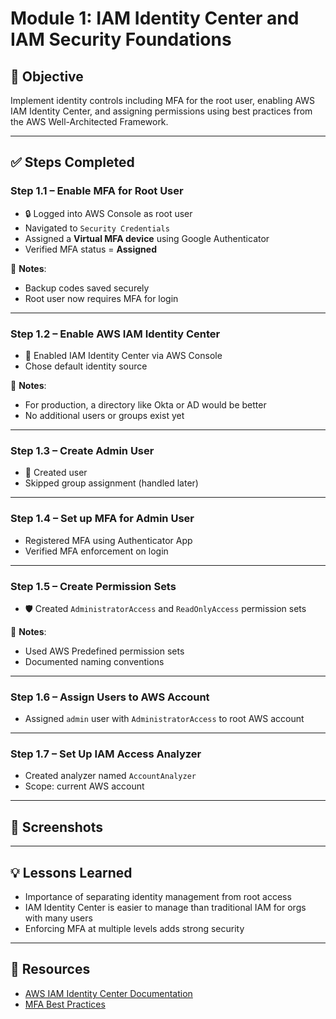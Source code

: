 # Module 1: IAM Identity Center and IAM Security Foundations

## 📘 Objective
Implement identity controls including MFA for the root user, enabling AWS IAM Identity Center, and assigning permissions using best practices from the AWS Well-Architected Framework.

---

## ✅ Steps Completed

### Step 1.1 – Enable MFA for Root User
- 🔒 Logged into AWS Console as root user
- Navigated to `Security Credentials`
- Assigned a **Virtual MFA device** using Google Authenticator
- Verified MFA status = **Assigned**

📝 **Notes**:
- Backup codes saved securely
- Root user now requires MFA for login

---

### Step 1.2 – Enable AWS IAM Identity Center
- 🧭 Enabled IAM Identity Center via AWS Console
- Chose default identity source

📝 **Notes**:
- For production, a directory like Okta or AD would be better
- No additional users or groups exist yet

---

### Step 1.3 – Create Admin User
- 👤 Created user
- Skipped group assignment (handled later)

---

### Step 1.4 – Set up MFA for Admin User
- Registered MFA using Authenticator App
- Verified MFA enforcement on login

---

### Step 1.5 – Create Permission Sets
- 🛡️ Created `AdministratorAccess` and `ReadOnlyAccess` permission sets

📝 **Notes**:
- Used AWS Predefined permission sets
- Documented naming conventions

---

### Step 1.6 – Assign Users to AWS Account
- Assigned `admin` user with `AdministratorAccess` to root AWS account

---

### Step 1.7 – Set Up IAM Access Analyzer
- Created analyzer named `AccountAnalyzer`
- Scope: current AWS account

---

## 📸 Screenshots



---

## 💡 Lessons Learned
- Importance of separating identity management from root access
- IAM Identity Center is easier to manage than traditional IAM for orgs with many users
- Enforcing MFA at multiple levels adds strong security

---

## 🔗 Resources
- [AWS IAM Identity Center Documentation](https://docs.aws.amazon.com/singlesignon/latest/userguide/what-is.html)
- [MFA Best Practices](https://docs.aws.amazon.com/IAM/latest/UserGuide/id_credentials_mfa.html)